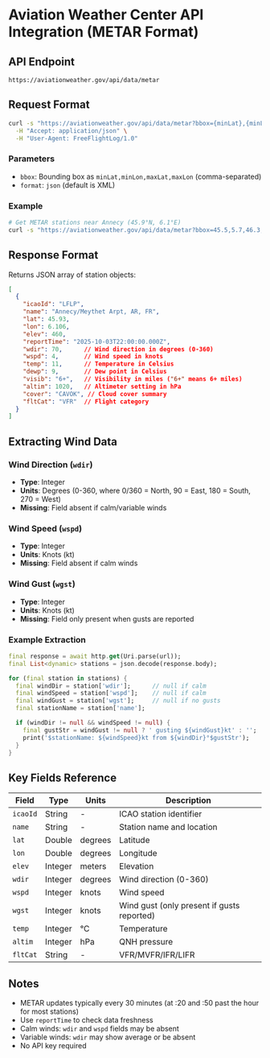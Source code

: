 # Aviation Weather Center API Integration (METAR Format)

## API Endpoint

```
https://aviationweather.gov/api/data/metar
```

## Request Format

```bash
curl -s "https://aviationweather.gov/api/data/metar?bbox={minLat},{minLon},{maxLat},{maxLon}&format=json" \
  -H "Accept: application/json" \
  -H "User-Agent: FreeFlightLog/1.0"
```

### Parameters

- `bbox`: Bounding box as `minLat,minLon,maxLat,maxLon` (comma-separated)
- `format`: `json` (default is XML)

### Example

```bash
# Get METAR stations near Annecy (45.9°N, 6.1°E)
curl -s "https://aviationweather.gov/api/data/metar?bbox=45.5,5.7,46.3,6.5&format=json"
```

## Response Format

Returns JSON array of station objects:

```json
[
  {
    "icaoId": "LFLP",
    "name": "Annecy/Meythet Arpt, AR, FR",
    "lat": 45.93,
    "lon": 6.106,
    "elev": 460,
    "reportTime": "2025-10-03T22:00:00.000Z",
    "wdir": 70,      // Wind direction in degrees (0-360)
    "wspd": 4,       // Wind speed in knots
    "temp": 11,      // Temperature in Celsius
    "dewp": 9,       // Dew point in Celsius
    "visib": "6+",   // Visibility in miles ("6+" means 6+ miles)
    "altim": 1020,   // Altimeter setting in hPa
    "cover": "CAVOK", // Cloud cover summary
    "fltCat": "VFR"  // Flight category
  }
]
```

## Extracting Wind Data

### Wind Direction (`wdir`)
- **Type**: Integer
- **Units**: Degrees (0-360, where 0/360 = North, 90 = East, 180 = South, 270 = West)
- **Missing**: Field absent if calm/variable winds

### Wind Speed (`wspd`)
- **Type**: Integer
- **Units**: Knots (kt)
- **Missing**: Field absent if calm winds

### Wind Gust (`wgst`)
- **Type**: Integer
- **Units**: Knots (kt)
- **Missing**: Field only present when gusts are reported

### Example Extraction

```dart
final response = await http.get(Uri.parse(url));
final List<dynamic> stations = json.decode(response.body);

for (final station in stations) {
  final windDir = station['wdir'];      // null if calm
  final windSpeed = station['wspd'];    // null if calm
  final windGust = station['wgst'];     // null if no gusts
  final stationName = station['name'];

  if (windDir != null && windSpeed != null) {
    final gustStr = windGust != null ? ' gusting ${windGust}kt' : '';
    print('$stationName: ${windSpeed}kt from ${windDir}°$gustStr');
  }
}
```

## Key Fields Reference

| Field | Type | Units | Description |
|-------|------|-------|-------------|
| `icaoId` | String | - | ICAO station identifier |
| `name` | String | - | Station name and location |
| `lat` | Double | degrees | Latitude |
| `lon` | Double | degrees | Longitude |
| `elev` | Integer | meters | Elevation |
| `wdir` | Integer | degrees | Wind direction (0-360) |
| `wspd` | Integer | knots | Wind speed |
| `wgst` | Integer | knots | Wind gust (only present if gusts reported) |
| `temp` | Integer | °C | Temperature |
| `altim` | Integer | hPa | QNH pressure |
| `fltCat` | String | - | VFR/MVFR/IFR/LIFR |

## Notes

- METAR updates typically every 30 minutes (at :20 and :50 past the hour for most stations)
- Use `reportTime` to check data freshness
- Calm winds: `wdir` and `wspd` fields may be absent
- Variable winds: `wdir` may show average or be absent
- No API key required
